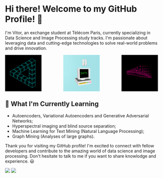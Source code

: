 # Hi there! Welcome to my GitHub Profile! 👋

I'm Vitor, an exchange student at Télécom Paris, currently specializing in Data Science and Image Processing study tracks. I'm passionate about leveraging data and cutting-edge technologies to solve real-world problems and drive innovation. 

<div align="center">  
  <img align="left" alt="GIF" src="https://github.com/V-kr0pt/V-kr0pt/blob/main/CheerySeparateGoldeneye-size_restricted.gif" width="120" height="120" />
  <img align="center" alt="GIF" src="https://github.com/V-kr0pt/V-kr0pt/blob/main/giphy.gif" width="120" height="120" />
  <img align="right" alt="GIF" src="https://github.com/V-kr0pt/V-kr0pt/blob/main/01d7176e77aebf3b461562899efcf47f.gif" width="120" height="120" />
</div>

## 🌱 What I'm Currently Learning

- Autoencoders, Variational Autoencoders and Generative Adversarial Networks;
- Hyperspectral imaging and blind source separation;
- Machine Learning for Text Mining (Natural Language Processing);
- Graph Mining (Analyses of large graphs).

Thank you for visiting my GitHub profile! I'm excited to connect with fellow developers and contribute to the amazing world of data science and image processing. Don't hesitate to talk to me if you want to share knowlodge and experience. 😃


<div> 
  <a href = "mailto:vitor.franca@telecom-paris.fr"><img src="https://img.shields.io/badge/-Gmail-%23333?style=for-the-badge&logo=gmail&logoColor=white" target="_blank"></a>  
  <a href="https://www.linkedin.com/in/frvitor/" target="_blank"><img src="https://img.shields.io/badge/-LinkedIn-%230077B5?style=for-the-badge&logo=linkedin&logoColor=white" target="_blank"></a> 
  
</div>


